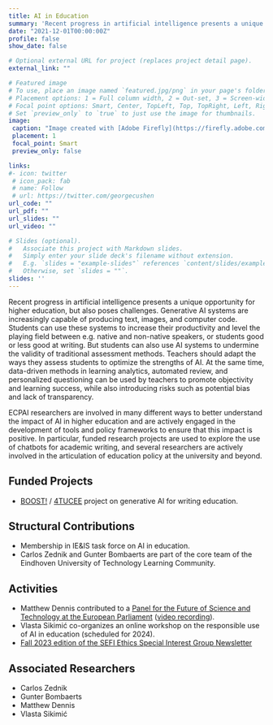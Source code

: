 ```yaml
---
title: AI in Education
summary: 'Recent progress in artificial intelligence presents a unique opportunity for higher education, but also poses challenges. [(read more)](/project/ai-education)'
date: "2021-12-01T00:00:00Z"
profile: false
show_date: false

# Optional external URL for project (replaces project detail page).
external_link: ""

# Featured image
# To use, place an image named `featured.jpg/png` in your page's folder.
# Placement options: 1 = Full column width, 2 = Out-set, 3 = Screen-width
# Focal point options: Smart, Center, TopLeft, Top, TopRight, Left, Right, BottomLeft, Bottom, BottomRight
# Set `preview_only` to `true` to just use the image for thumbnails.
image:
 caption: "Image created with [Adobe Firefly](https://firefly.adobe.com) (prompt: artificial intelligence programme assisting students in writing essays)"
 placement: 1
 focal_point: Smart
 preview_only: false

links:
#- icon: twitter
 # icon_pack: fab
 # name: Follow
 # url: https://twitter.com/georgecushen
url_code: ""
url_pdf: ""
url_slides: ""
url_video: ""

# Slides (optional).
#   Associate this project with Markdown slides.
#   Simply enter your slide deck's filename without extension.
#   E.g. `slides = "example-slides"` references `content/slides/example-slides.md`.
#   Otherwise, set `slides = ""`.
slides: ''
---
```


Recent progress in artificial intelligence presents a unique opportunity for higher education, but also poses challenges. Generative AI systems are increasingly capable of producing text, images, and computer code. Students can use these systems to increase their productivity and level the playing field between e.g. native and non-native speakers, or students good or less good at writing. But students can also use AI systems to undermine the validity of traditional assessment methods. Teachers should adapt the ways they assess students to optimize the strengths of AI. At the same time, data-driven methods in learning analytics, automated review, and personalized questioning can be used by teachers to promote objectivity and learning success, while also introducing risks such as potential bias and lack of transparency.

ECPAI researchers are involved in many different ways to better understand the impact of AI in higher education and are actively engaged in the development of tools and policy frameworks to ensure that this impact is positive. In particular, funded research projects are used to explore the use of chatbots for academic writing, and several researchers are actively involved in the articulation of education policy at the university and beyond.


## Funded Projects

- [BOOST!](https://boost.tue.nl) / [4TUCEE](https://www.4tu.nl/cee/) project on generative AI for writing education.

## Structural Contributions
- Membership in IE&IS task force on AI in education.
- Carlos Zednik and Gunter Bombaerts are part of the core team of the Eindhoven University of Technology Learning Community.  


## Activities

- Matthew Dennis contributed to a [Panel for the Future of Science and Technology at the European Parliament](https://www.europarl.europa.eu/stoa/en/events/details/human-computer-confluence-in-education/20230901WKS05501) ([video recording](https://multimedia.europarl.europa.eu/en/webstreaming/panel-for-future-of-science-and-technology_20230927-1500-SPECIAL-STOA)).
- Vlasta Sikimić co-organizes an online workshop on the responsible use of AI in education (scheduled for 2024).
- [Fall 2023 edition of the SEFI Ethics Special Interest Group Newsletter](https://stats.sender.net/browser_preview/KPpBJ7P8ot_dPBdB)

## Associated Researchers

- Carlos Zednik
- Gunter Bombaerts
- Matthew Dennis
- Vlasta Sikimić
